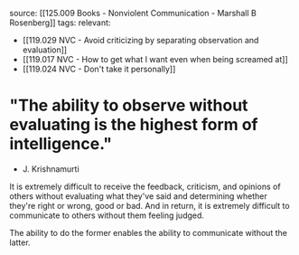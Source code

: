 source: [[125.009 Books - Nonviolent Communication - Marshall B Rosenberg]]
tags:
relevant:
- [[119.029 NVC - Avoid criticizing by separating observation and evaluation]]
- [[119.017 NVC - How to get what I want even when being screamed at]]
- [[119.024 NVC - Don't take it personally]]

# "The ability to observe without evaluating is the highest form of intelligence."
- <div class="caption">J. Krishnamurti</div>

It is extremely difficult to receive the feedback, criticism, and opinions of others without evaluating what they've said and determining whether they're right or wrong, good or bad. And in return, it is extremely difficult to communicate to others without them feeling judged.

The ability to do the former enables the ability to communicate without the latter.
